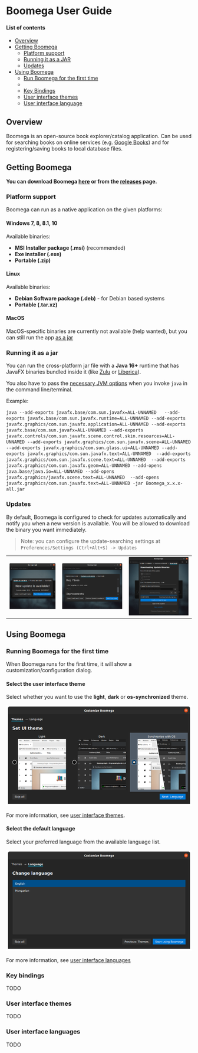 # Boomega User Guide

#### List of contents

* [Overview](#overview)
* [Getting Boomega](#getting-boomega)
    * [Platform support](#platform-support)
    * [Running it as a JAR](#running-it-as-a-jar)
    * [Updates](#updates)
* [Using Boomega](#using-boomega)
  * [Run Boomega for the first time]()
  *
  * [Key Bindings](#key-bindings)
  * [User interface themes](#user-interface-themes)
  * [User interface language](#user-interface-languages)
    

## Overview

Boomega is an open-source book explorer/catalog application.
Can be used for searching books on online services (e.g. [Google Books](https://books.google.com/googlebooks/about/index.html))
and for registering/saving books to local database files.


## Getting Boomega

**You can download Boomega [here](README.md#download) or from the [releases](https://github.com/Dansoftowner/Boomega/releases) page.**

### Platform support

Boomega can run as a native application on the given platforms:

#### Windows 7, 8, 8.1, 10

Available binaries:
* **MSI Installer package (.msi)** (recommended)
* **Exe installer (.exe)**
* **Portable (.zip)**

#### Linux

Available binaries:
* **Debian Software package (.deb)** - for Debian based systems
* **Portable (.tar.xz)**

#### MacOS

MacOS-specific binaries are currently not available (help wanted), but you can still run the app [as a jar](#running-it-as-a-jar)

### Running it as a jar

You can run the cross-platform jar file with a **Java 16+** runtime that has JavaFX binaries bundled inside it (like [Zulu](https://www.azul.com/downloads/zulu-community/?package=jdk-fx) or [Liberica](https://bell-sw.com/pages/libericajdk/)).

You also have to pass the [necessary JVM options](JVM_OPTIONS.md) when you invoke `java` in the command line/terminal.  

Example:
```
java --add-exports javafx.base/com.sun.javafx=ALL-UNNAMED   --add-exports javafx.base/com.sun.javafx.runtime=ALL-UNNAMED --add-exports javafx.graphics/com.sun.javafx.application=ALL-UNNAMED --add-exports javafx.base/com.sun.javafx=ALL-UNNAMED --add-exports javafx.controls/com.sun.javafx.scene.control.skin.resources=ALL-UNNAMED --add-exports javafx.graphics/com.sun.javafx.scene=ALL-UNNAMED  --add-exports javafx.graphics/com.sun.glass.ui=ALL-UNNAMED --add-exports javafx.graphics/com.sun.javafx.text=ALL-UNNAMED  --add-exports javafx.graphics/com.sun.javafx.scene.text=ALL-UNNAMED  --add-exports javafx.graphics/com.sun.javafx.geom=ALL-UNNAMED --add-opens java.base/java.io=ALL-UNNAMED --add-opens javafx.graphics/javafx.scene.text=ALL-UNNAMED  --add-opens javafx.graphics/com.sun.javafx.text=ALL-UNNAMED -jar Boomega_x.x.x-all.jar
```

### Updates

By default, Boomega is configured to check for updates automatically and notify you when a new version is available.
You will be allowed to download the binary you want immediately.

> Note: you can configure the update-searching settings at `Preferences/Settings (Ctrl+Alt+S) -> Updates`

<table>
<tr>

<td>
<img src="readme/userguide/update/Update1.png" alt="Update message">
</td>

<td>
<img src="readme/userguide/update/Update2.png" alt="Update details">
</td>

<td>
<img src="readme/userguide/update/Update3.png" alt="Downloading binaries">
</td>

</tr>
</table>

## Using Boomega

### Running Boomega for the first time

When Boomega runs for the first time, it will show a customization/configuration dialog.

#### Select the user interface theme

Select whether you want to use the **light**, **dark** or **os-synchronized** theme.

![Selecting themes in the customization dialog](readme/userguide/firsttime/FirstTimeTheme.png)

For more information, see [user interface themes](#user-interface-themes).

#### Select the default language

Select your preferred language from the available language list.

![Selecting languages in the customization dialog](readme/userguide/firsttime/FirstTimeLanguage.png)

For more information, see [user interface languages](#user-interface-languages)

### Key bindings

TODO

### User interface themes

TODO

### User interface languages

TODO